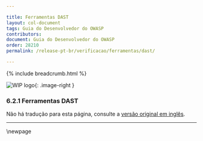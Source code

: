 ```yaml
---

title: Ferramentas DAST
layout: col-document
tags: Guia do Desenvolvedor do OWASP
contributors: 
document: Guia do Desenvolvedor do OWASP
order: 28210
permalink: /release-pt-br/verificacao/ferramentas/dast/

---
```


{% include breadcrumb.html %}

<style type="text/css">
.image-right {
  height: 180px;
  display: block;
  margin-left: auto;
  margin-right: auto;
  float: right;
}
</style>

![WIP logo](../../../assets/images/dg_wip.png "Trabalho em andamento"){: .image-right }

### 6.2.1 Ferramentas DAST

Não há tradução para esta página, consulte a [versão original em inglês][release080201].

----

[release080201]: https://github.com/OWASP/www-project-developer-guide/blob/main/draft/08-verification/02-tools/01-dast.md

\newpage
